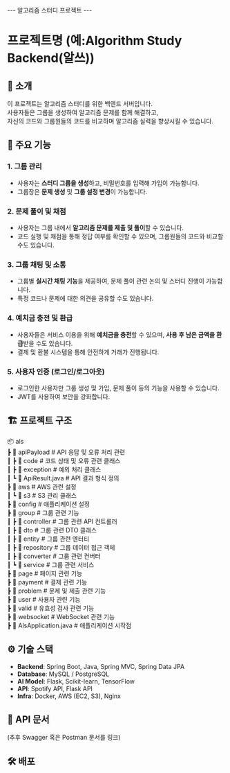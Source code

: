 --- 알고리즘 스터디 프로젝트 ---
# 프로젝트명 (예:Algorithm Study Backend(알쓰))

## 📝 소개
이 프로젝트는 알고리즘 스터디를 위한 백엔드 서버입니다.  
사용자들은 그룹을 생성하여 알고리즘 문제를 함께 해결하고,  
자신의 코드와 그룹원들의 코드를 비교하며 알고리즘 실력을 향상시킬 수 있습니다.

## 🚀 주요 기능
### 1. 그룹 관리  
- 사용자는 **스터디 그룹을 생성**하고, 비밀번호를 입력해 가입이 가능합니다.  
- 그룹장은 **문제 생성** 및 **그룹 설정 변경**이 가능합니다.  

### 2. 문제 풀이 및 채점  
- 사용자는 그룹 내에서 **알고리즘 문제를 제출 및 풀이**할 수 있습니다.  
- 코드 실행 및 채점을 통해 정답 여부를 확인할 수 있으며, 그룹원들의 코드와 비교할 수도 있습니다.  

### 3. 그룹 채팅 및 소통  
- 그룹별 **실시간 채팅 기능**을 제공하여, 문제 풀이 관련 논의 및 스터디 진행이 가능합니다.  
- 특정 코드나 문제에 대한 의견을 공유할 수도 있습니다.  

### 4. 예치금 충전 및 환급  
- 사용자들은 서비스 이용을 위해 **예치금을 충전**할 수 있으며, **사용 후 남은 금액을 환급**받을 수도 있습니다.  
- 결제 및 환불 시스템을 통해 안전하게 거래가 진행됩니다.  

### 5. 사용자 인증 (로그인/로그아웃)  
- 로그인한 사용자만 그룹 생성 및 가입, 문제 풀이 등의 기능을 사용할 수 있습니다.  
- JWT를 사용하여 보안을 강화합니다.
## 🏗️ 프로젝트 구조
📦 als  
 ┣ 📂 apiPayload                 # API 응답 및 오류 처리 관련  
 ┃ ┣ 📂 code                     # 코드 상태 및 오류 관련 클래스  
 ┃ ┣ 📂 exception                # 예외 처리 클래스  
 ┃ ┗ 📜 ApiResult.java           # API 결과 형식 정의  
 ┣ 📂 aws                        # AWS 관련 설정  
 ┃ ┗ 📂 s3                       # S3 관리 클래스  
 ┣ 📂 config                     # 애플리케이션 설정  
 ┣ 📂 group                      # 그룹 관련 기능  
 ┃ ┣ 📂 controller               # 그룹 관련 API 컨트롤러  
 ┃ ┣ 📂 dto                      # 그룹 관련 DTO 클래스  
 ┃ ┣ 📂 entity                   # 그룹 관련 엔터티  
 ┃ ┣ 📂 repository               # 그룹 데이터 접근 객체  
 ┃ ┣ 📂 converter                # 그룹 관련 컨버터  
 ┃ ┗ 📂 service                  # 그룹 관련 서비스  
 ┣ 📂 page                       # 페이지 관련 기능  
 ┣ 📂 payment                    # 결제 관련 기능  
 ┣ 📂 problem                    # 문제 및 제출 관련 기능  
 ┣ 📂 user                       # 사용자 관련 기능  
 ┣ 📂 valid                      # 유효성 검사 관련 기능  
 ┣ 📂 websocket                  # WebSocket 관련 기능  
 ┣ 📜 AlsApplication.java        # 애플리케이션 시작점  


## ⚙️ 기술 스택
- **Backend**: Spring Boot, Java, Spring MVC, Spring Data JPA  
- **Database**: MySQL / PostgreSQL  
- **AI Model**: Flask, Scikit-learn, TensorFlow  
- **API**: Spotify API, Flask API  
- **Infra**: Docker, AWS (EC2, S3), Nginx  

## 📖 API 문서
(추후 Swagger 혹은 Postman 문서를 링크)  

## 🛠️ 배포
